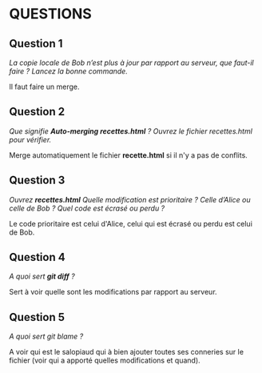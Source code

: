 # QUESTIONS

## Question 1

*La copie locale de Bob n’est plus à jour par rapport au serveur, que faut-il faire ? Lancez la bonne commande.*

Il faut faire un merge.

## Question 2

*Que signifie __Auto-merging recettes.html__ ? Ouvrez le fichier recettes.html pour vérifier.*

Merge automatiquement le fichier __recette.html__ si il n'y a pas de conflits.

## Question 3

*Ouvrez __recettes.html__ Quelle modification est prioritaire ? Celle d’Alice ou celle de Bob ? Quel code est écrasé ou perdu ?*

Le code prioritaire est celui d'Alice, celui qui est écrasé ou perdu est celui de Bob.

## Question 4

*A quoi sert __git diff__ ?*

Sert à voir quelle sont les modifications par rapport au serveur.

## Question 5

*A quoi sert _git blame_ ?*

A voir qui est le salopiaud qui à bien ajouter toutes ses conneries sur le fichier (voir qui a apporté quelles modifications et quand).
